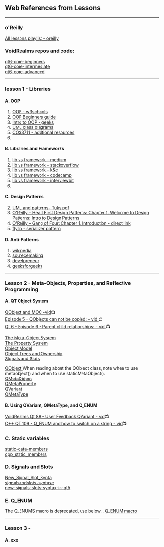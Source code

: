 ## Web References from Lessons

---
### o'Reilly
[All lessons playlist - oreilly](https://learning.oreilly.com/playlists/8cd4e56f-1980-4a1f-a054-5f3d8d3fc77c/)

### VoidRealms repos and code: 
[qt6-core-beginners](https://github.com/voidrealms/qt6-core-beginners)  
[qt6-core-intermediate](https://github.com/voidrealms/qt6-core-intermediate)  
[qt6-core-advanced](https://github.com/voidrealms/qt6-core-advanced)  

---
### lesson 1 - Libraries

#### A. OOP
1. [OOP - w3schools](https://www.w3schools.com/cpp/cpp_oop.asp)
2. [OOP Beginners guide](https://dev.to/charanrajgolla/beginners-guide---object-oriented-programming)
3. [Intro to OOP - geeks](https://www.geeksforgeeks.org/introduction-of-object-oriented-programming/)
2. [UML class diagrams](https://www.visual-paradigm.com/guide/uml-unified-modeling-language/uml-class-diagram-tutorial/)
3. [COS3711 - addtional resources](https://mymodules.dtls.unisa.ac.za/mod/folder/view.php?id=533468)
4. 

#### B. Libraries and Frameworks
1. [lib vs framework - medium](https://medium.com/@i.e.rahul/eli5-platform-vs-framework-vs-library-154539de8b)
2. [lib vs framework - stackoverflow](https://stackoverflow.com/questions/48239046/difference-between-library-platform-and-framework)
3. [lib vs framework - k&c](https://kruschecompany.com/framework-vs-library/)
4. [lib vs framework - codecamp](https://www.freecodecamp.org/news/the-difference-between-a-framework-and-a-library-bd133054023f/)
5. [lib vs framework - interviewbit](https://www.interviewbit.com/blog/framework-vs-library/)
6. 

#### C. Design Patterns

2. [UML and patterns- Tuks pdf](https://www.cs.up.ac.za/cs/lmarshall/TDP/Notes/_Chapter1_IntroDesignPatterns_and_UML.pdf)
3. [O'Reilly – Head First Design Patterns: Chapter 1. Welcome to Design Patterns: Intro to Design Patterns](https://learning.oreilly.com/playlists/8cd4e56f-1980-4a1f-a054-5f3d8d3fc77c)
4. [O'Reilly – Gang of Four: Chapter 1. Introduction - direct link](https://learning.oreilly.com/library/view/design-patterns-elements/0201633612/ch01.html)
5. [flylib - serializer pattern](https://flylib.com/books/en/2.385.1/serializer_pattern.html)

#### D. Anti-Patterns
1. [wikipedia](https://en.wikipedia.org/wiki/Anti-pattern)
1. [sourecemaking](https://sourcemaking.com/antipatterns)
2. [develpreneur](https://develpreneur.com/general-anti-pattern-definition-new-season-kick-off/)
3. [geeksforgeeks](https://www.geeksforgeeks.org/6-types-of-anti-patterns-to-avoid-in-software-development/)


---

### Lesson 2 - Meta-Objects, Properties, and Reflective Programming

#### A. QT Object System

[QObject and MOC -vid](https://www.youtube.com/watch?v=KugPAznC4Yo)📺  
[Episode 5 - QObjects can not be copied: - vid ](https://youtu.be/M6W-ViiX0l0?si=2REqNhLnBW_GJoGS)📺  
[Qt 6 - Episode 6 - Parent child relationships: - vid ](https://youtu.be/oVOgoT9TaTg?si=f7iYrEvNWz_Q4IjW)📺   


[The Meta-Object System](https://doc.qt.io/qt-6/metaobjects.html)  
[The Property System ](https://doc.qt.io/qt-6/properties.html)  
[Object Model ](https://doc.qt.io/qt-6/object.html)  
[Object Trees and Ownership ](https://doc.qt.io/qt-6/objecttrees.html)  
[Signals and Slots ](https://doc.qt.io/qt-6/signalsandslots.html)  


[QObject ](https://doc.qt.io/qt-6/qobject.html) When reading about the QObject class, note when to use metaobject() and when to use staticMetaObject().  
[QMetaObject](https://doc.qt.io/qt-6/qmetaobject.html)  
[QMetaProperty](https://doc.qt.io/qt-6/qmetaproperty.html)  
[QVariant](https://doc.qt.io/qt-6/qvariant.html)  
[QMetaType](https://doc.qt.io/qt-6/qmetatype.html)  


#### B. Using QVariant, QMetaType, and Q_ENUM

[VoidRealms Qt 88 - User Feedback QVariant - vid](https://youtu.be/iD5R3-z3u78)📺  
[C++ QT 109 - Q_ENUM and how to switch on a string - vid](https://youtu.be/iD5R3-z3u78)📺  

### C. Static variables

[static-data-members](https://www.tutorialspoint.com/static-data-members-in-cplusplus)  
[cpp_static_members](https://www.tutorialspoint.com/cplusplus/cpp_static_members.htm)  

### D. Signals and Slots

[New_Signal_Slot_Synta](https://wiki.qt.io/New_Signal_Slot_Syntax)  
[signalsandslots-syntaxe](https://doc.qt.io/qt-5/signalsandslots-syntaxes.html)  
[new-signals-slots-syntax-in-qt5](https://woboq.com/blog/new-signals-slots-syntax-in-qt5.html)  

### E. Q_ENUM

The Q_ENUMS macro is deprecated, use below...
[Q_ENUM macro](https://doc.qt.io/qt-6/qobject.html#Q_ENUM)

---

### Lesson 3 - 

#### A. xxx




